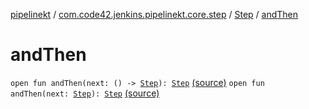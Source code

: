 [pipelinekt](../../index.md) / [com.code42.jenkins.pipelinekt.core.step](../index.md) / [Step](index.md) / [andThen](./and-then.md)

# andThen

`open fun andThen(next: () -> `[`Step`](index.md)`): `[`Step`](index.md) [(source)](https://github.com/code42/pipelinekt/tree/master/core/src/main/kotlin/com/code42/jenkins/pipelinekt/core/step/Step.kt#L6)
`open fun andThen(next: `[`Step`](index.md)`): `[`Step`](index.md) [(source)](https://github.com/code42/pipelinekt/tree/master/core/src/main/kotlin/com/code42/jenkins/pipelinekt/core/step/Step.kt#L8)